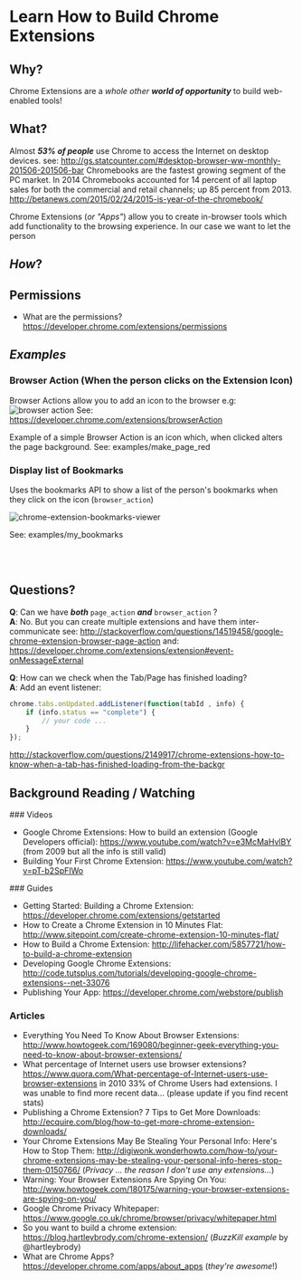 # Learn How to Build Chrome Extensions

## Why?

Chrome Extensions are a *whole other* ***world of opportunity***
to build web-enabled tools!


## What?

Almost ***53% of people*** use Chrome to access the Internet on desktop devices.
see: http://gs.statcounter.com/#desktop-browser-ww-monthly-201506-201506-bar
Chromebooks are the fastest growing segment of the PC market.
In 2014 Chromebooks accounted for 14 percent of all laptop sales for both
the commercial and retail channels; up 85 percent from 2013.
http://betanews.com/2015/02/24/2015-is-year-of-the-chromebook/

Chrome Extensions (*or "Apps"*) allow you to create in-browser tools
which add functionality to the browsing experience.
In our case we want to let the person

## *How*?


## Permissions

+ What are the permissions? https://developer.chrome.com/extensions/permissions


## *Examples*

### Browser Action (When the person clicks on the Extension Icon)

Browser Actions allow you to add an icon to the browser e.g:
![browser action](https://developer.chrome.com/static/images/browser-action.png)
See: https://developer.chrome.com/extensions/browserAction

Example of a simple Browser Action is an icon which, when clicked
alters the page background.
See: examples/make_page_red

### Display list of Bookmarks

Uses the bookmarks API to show a list of the person's bookmarks
when they click on the icon (`browser_action`)

![chrome-extension-bookmarks-viewer](https://cloud.githubusercontent.com/assets/194400/11568030/e4a1eba8-99e1-11e5-83a3-cf7709a10ed0.png)

See: examples/my_bookmarks

<br />
<br />

## Questions?

**Q**: Can we have ***both*** `page_action` ***and*** `browser_action` ?  
**A**: No. But you can create multiple extensions and have them inter-communicate
see: http://stackoverflow.com/questions/14519458/google-chrome-extension-browser-page-action
and: https://developer.chrome.com/extensions/extension#event-onMessageExternal

**Q**: How can we check when the Tab/Page has finished loading?  
**A**: Add an event listener:
```js
chrome.tabs.onUpdated.addListener(function(tabId , info) {
    if (info.status == "complete") {
        // your code ...
    }
});
```
http://stackoverflow.com/questions/2149917/chrome-extensions-how-to-know-when-a-tab-has-finished-loading-from-the-backgr

## Background Reading / Watching


### Videos

+ Google Chrome Extensions: How to build an extension
(Google Developers official):
https://www.youtube.com/watch?v=e3McMaHvlBY
(from 2009 but all the info is still valid)
+ Building Your First Chrome Extension:
https://www.youtube.com/watch?v=pT-b2SpFIWo

### Guides

+ Getting Started: Building a Chrome Extension:
https://developer.chrome.com/extensions/getstarted
+ How to Create a Chrome Extension in 10 Minutes Flat:
http://www.sitepoint.com/create-chrome-extension-10-minutes-flat/
+ How to Build a Chrome Extension:
http://lifehacker.com/5857721/how-to-build-a-chrome-extension
+ Developing Google Chrome Extensions:
http://code.tutsplus.com/tutorials/developing-google-chrome-extensions--net-33076
+ Publishing Your App: https://developer.chrome.com/webstore/publish

### Articles

+ Everything You Need To Know About Browser Extensions:
http://www.howtogeek.com/169080/beginner-geek-everything-you-need-to-know-about-browser-extensions/
+ What percentage of Internet users use browser extensions?
https://www.quora.com/What-percentage-of-Internet-users-use-browser-extensions
in 2010 33% of Chrome Users had extensions.
I was unable to find more recent data...
(please update if you find recent stats)
+ Publishing a Chrome Extension? 7 Tips to Get More Downloads:
http://ecquire.com/blog/how-to-get-more-chrome-extension-downloads/
+ Your Chrome Extensions May Be Stealing Your Personal Info: Here's How to Stop Them:
http://digiwonk.wonderhowto.com/how-to/your-chrome-extensions-may-be-stealing-your-personal-info-heres-stop-them-0150766/
(*Privacy ... the reason I don't use any extensions...*)
+ Warning: Your Browser Extensions Are Spying On You:
http://www.howtogeek.com/180175/warning-your-browser-extensions-are-spying-on-you/
+ Google Chrome Privacy Whitepaper:
https://www.google.co.uk/chrome/browser/privacy/whitepaper.html
+ So you want to build a chrome extension:
https://blog.hartleybrody.com/chrome-extension/ (*BuzzKill example* by @hartleybrody)
+ What are Chrome Apps? https://developer.chrome.com/apps/about_apps (*they're awesome*!)

